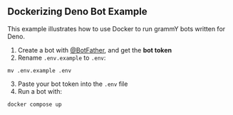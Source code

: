 ## Dockerizing Deno Bot Example

This example illustrates how to use Docker to run grammY bots written for Deno.

1. Create a bot with [@BotFather](https://t.me/BotFather), and get the **bot
   token**
2. Rename `.env.example` to `.env`:

```shell
mv .env.example .env
```

3. Paste your bot token into the `.env` file
4. Run a bot with:

```shell
docker compose up
```
